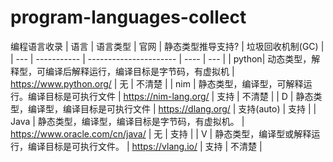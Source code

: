 # program-languages-collect
编程语言收录
| 语言 | 语言类型          | 官网                    | 静态类型推导支持? | 垃圾回收机制(GC) |
| --- | -----------      | ---------------------- | ----           |  ---        |
| python| 动态类型，解释型，可编译后解释运行，编译目标是字节码，有虚拟机 | https://www.python.org/ | 无             | 不清楚       |
| nim   | 静态类型，编译型，可解释运行。编译目标是可执行文件        | https://nim-lang.org/    | 支持           | 不清楚      |
| D     | 静态类型，编译型，编译目标是可执行文件        | https://dlang.org/       | 支持(auto)     | 支持        |
| Java | 静态类型，编译型，编译目标是字节码，有虚拟机。  |  https://www.oracle.com/cn/java/ | 无 | 支持 |
| V | 静态类型，编译型或解释运行，编译目标是可执行文件。 | https://vlang.io/ | 支持 | 不清楚 |
